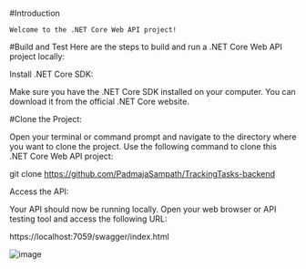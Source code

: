 #Introduction
    
    Welcome to the .NET Core Web API project!

#Build and Test
Here are the steps to build and run a .NET Core Web API project locally:

Install .NET Core SDK:

Make sure you have the .NET Core SDK installed on your computer. You can download it from the official .NET Core website.

#Clone the Project:

Open your terminal or command prompt and navigate to the directory where you want to clone the project. Use the following command to clone this .NET Core Web API project:

git clone https://github.com/PadmajaSampath/TrackingTasks-backend

Access the API:

Your API should now be running locally. Open your web browser or API testing tool and access the following URL:

https://localhost:7059/swagger/index.html

![image](https://github.com/PadmajaSampath/TrackingTasks-backend/assets/25368483/c4a52ece-977b-4fc5-8b51-b6458a2d1131)


